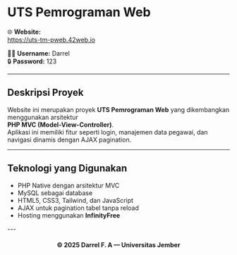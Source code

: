 <h1>UTS Pemrograman Web</h1>

<div>

🌐 **Website:**  
<a href="https://uts-tm-pweb.42web.io" target="_blank">https://uts-tm-pweb.42web.io</a>

🧑‍💻 **Username:** Darrel  
🔒 **Password:** 123  

</div>

---

<h2>Deskripsi Proyek</h2>

Website ini merupakan proyek **UTS Pemrograman Web** yang dikembangkan menggunakan arsitektur  
**PHP MVC (Model-View-Controller)**.  
Aplikasi ini memiliki fitur seperti login, manajemen data pegawai, dan navigasi dinamis dengan AJAX pagination.

---

<h2>Teknologi yang Digunakan</h2>

<ul>
  <li>PHP Native dengan arsitektur MVC</li>
  <li>MySQL sebagai database</li>
  <li>HTML5, CSS3, Tailwind, dan JavaScript</li>
  <li>AJAX untuk pagination tabel tanpa reload</li>
  <li>Hosting menggunakan <b>InfinityFree</b></li>
</ul>
---

<h4 align="center">© 2025 Darrel F. A — Universitas Jember</h4>

